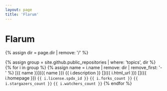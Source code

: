 ```yaml
---
layout: page
title: 'Flarum'
---
```


# Flarum

{% assign dir = page.dir | remove: '/' %}

{% assign group = site.github.public_repositories | where: 'topics', dir %}
{% for i in group %}
  {% assign name = i.name | remove: dir | remove_first: '-' %}
  <span class="block">[{{ name }}]({{ name }})</span>
  <span class="block">{{ i.description }}</span>
  <span class="block text-gray">
    [<i class="fa-brands fa-github fa-fw"></i>]({{ i.html_url }})
    [<i class="fa-solid fa-link fa-fw"></i>]({{ i.homepage }})
    <i class="fa-solid fa-copyright fa-fw"></i> `{{ i.license.spdx_id }}`
    <i class="fa-solid fa-code-fork fa-fw"></i> `{{ i.forks_count }}`
    <i class="fa-solid fa-star fa-fw"></i> `{{ i.stargazers_count }}`
    <i class="fa-solid fa-eye fa-fw"></i> `{{ i.watchers_count }}`
  </span>
{% endfor %}
